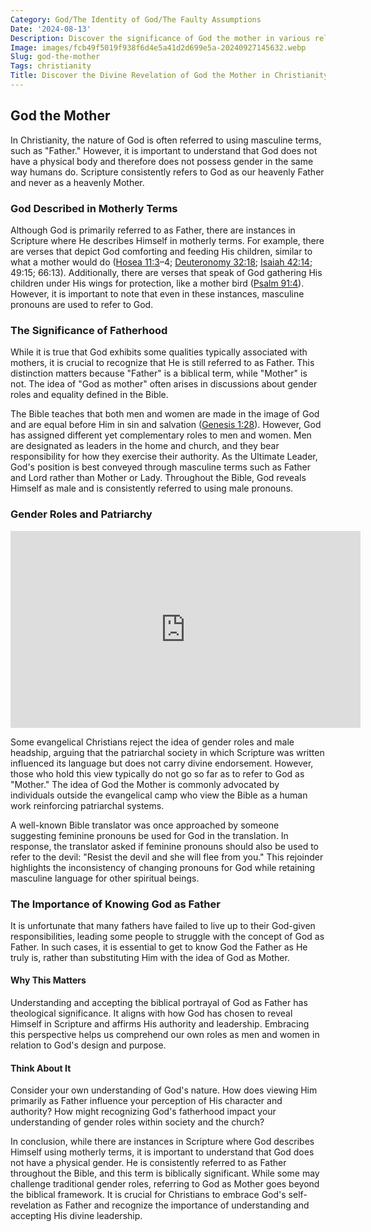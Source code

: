 ```yaml
---
Category: God/The Identity of God/The Faulty Assumptions
Date: '2024-08-13'
Description: Discover the significance of God the mother in various religions and belief systems. Explore the concept's spiritual and cultural implications.
Image: images/fcb49f5019f938f6d4e5a41d2d699e5a-20240927145632.webp
Slug: god-the-mother
Tags: christianity
Title: Discover the Divine Revelation of God the Mother in Christianity
---
```


## God the Mother

In Christianity, the nature of God is often referred to using masculine terms, such as "Father." However, it is important to understand that God does not have a physical body and therefore does not possess gender in the same way humans do. Scripture consistently refers to God as our heavenly Father and never as a heavenly Mother.

### God Described in Motherly Terms

Although God is primarily referred to as Father, there are instances in Scripture where He describes Himself in motherly terms. For example, there are verses that depict God comforting and feeding His children, similar to what a mother would do ([Hosea 11:3](https://www.bibleref.com/Hosea/11/Hosea-11-3.html)–4; [Deuteronomy 32:18](https://www.bibleref.com/Deuteronomy/32/Deuteronomy-32-18.html); [Isaiah 42:14](https://www.bibleref.com/Isaiah/42/Isaiah-42-14.html); 49:15; 66:13). Additionally, there are verses that speak of God gathering His children under His wings for protection, like a mother bird ([Psalm 91:4](https://www.bibleref.com/Psalm/91/Psalm-91-4.html)). However, it is important to note that even in these instances, masculine pronouns are used to refer to God.

### The Significance of Fatherhood

While it is true that God exhibits some qualities typically associated with mothers, it is crucial to recognize that He is still referred to as Father. This distinction matters because "Father" is a biblical term, while "Mother" is not. The idea of "God as mother" often arises in discussions about gender roles and equality defined in the Bible.

The Bible teaches that both men and women are made in the image of God and are equal before Him in sin and salvation ([Genesis 1:28](https://www.bibleref.com/Genesis/1/Genesis-1-28.html)). However, God has assigned different yet complementary roles to men and women. Men are designated as leaders in the home and church, and they bear responsibility for how they exercise their authority. As the Ultimate Leader, God's position is best conveyed through masculine terms such as Father and Lord rather than Mother or Lady. Throughout the Bible, God reveals Himself as male and is consistently referred to using male pronouns.

### Gender Roles and Patriarchy


<iframe width="560" height="315" src="https://www.youtube.com/embed/Q0LhGhJDXtA" frameborder="0" allow="autoplay; encrypted-media" allowfullscreen></iframe>


Some evangelical Christians reject the idea of gender roles and male headship, arguing that the patriarchal society in which Scripture was written influenced its language but does not carry divine endorsement. However, those who hold this view typically do not go so far as to refer to God as "Mother." The idea of God the Mother is commonly advocated by individuals outside the evangelical camp who view the Bible as a human work reinforcing patriarchal systems.

A well-known Bible translator was once approached by someone suggesting feminine pronouns be used for God in the translation. In response, the translator asked if feminine pronouns should also be used to refer to the devil: "Resist the devil and she will flee from you." This rejoinder highlights the inconsistency of changing pronouns for God while retaining masculine language for other spiritual beings.

### The Importance of Knowing God as Father

It is unfortunate that many fathers have failed to live up to their God-given responsibilities, leading some people to struggle with the concept of God as Father. In such cases, it is essential to get to know God the Father as He truly is, rather than substituting Him with the idea of God as Mother.

#### Why This Matters

Understanding and accepting the biblical portrayal of God as Father has theological significance. It aligns with how God has chosen to reveal Himself in Scripture and affirms His authority and leadership. Embracing this perspective helps us comprehend our own roles as men and women in relation to God's design and purpose.

#### Think About It

Consider your own understanding of God's nature. How does viewing Him primarily as Father influence your perception of His character and authority? How might recognizing God's fatherhood impact your understanding of gender roles within society and the church?

In conclusion, while there are instances in Scripture where God describes Himself using motherly terms, it is important to understand that God does not have a physical gender. He is consistently referred to as Father throughout the Bible, and this term is biblically significant. While some may challenge traditional gender roles, referring to God as Mother goes beyond the biblical framework. It is crucial for Christians to embrace God's self-revelation as Father and recognize the importance of understanding and accepting His divine leadership.